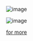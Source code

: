 ![image](https://github.com/user-attachments/assets/46e448bf-19a0-4ffa-8558-6c8f2d620e94)

![image](https://github.com/user-attachments/assets/fbca32cc-7f89-4e5f-ac51-23daaa343d9e)


[for more](https://drive.google.com/file/d/10rb1TqAB9QuPnG1S_BrnjDM4-Y79tAGG/view?usp=sharing)

<!-- ![Anurag's GitHub stats](https://github-readme-stats.vercel.app/api?username=ramrami-B&show_icons=true&theme=buefy) -->

<!--
**ramrami-B/ramrami-B** is a ✨ _special_ ✨ repository because its `README.md` (this file) appears on your GitHub profile.

Here are some ideas to get you started:

- 🔭 I’m currently working on ...
- 🌱 I’m currently learning ...
- 👯 I’m looking to collaborate on ...
- 🤔 I’m looking for help with ...
- 💬 Ask me about ...
- 📫 How to reach me: ...
- 😄 Pronouns: ...
- ⚡ Fun fact: ...
-->
